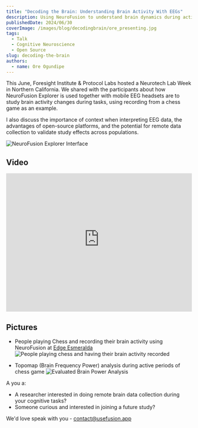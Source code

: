 ```yaml
---
title: "Decoding the Brain: Understanding Brain Activity With EEGs"
description: Using NeuroFusion to understand brain dynamics during active tasks
publishedDate: 2024/06/30
coverImage: /images/blog/decodingbrain/ore_presenting.jpg
tags:
  - Talk
  - Cognitive Neuroscience
  - Open Source
slug: decoding-the-brain
authors:
  - name: Ore Ogundipe
---
```


This June, Foresight Institute & Protocol Labs hosted a Neurotech Lab Week in Northern California. We shared with the participants about how NeuroFusion Explorer is used together with mobile EEG headsets are to study brain activity changes during tasks, using recording from a chess game as an example.

I also discuss the importance of context when interpreting EEG data, the advantages of open-source platforms, and the potential for remote data collection to validate study effects across populations.

<img src="/images/blog/decodingbrain/nf_interface.jpg" alt="NeuroFusion Explorer Interface" data-zoomable style="cursor: zoom-in;" />

## Video

<iframe width="100%" height="375px" src="https://www.youtube-nocookie.com/embed/vZ9qWYK2Z4M?si=R8HbJgf6vUFMLYq3" title="Decoding the Brain: Understanding Brain Activity with EEGs" frameborder="0" allow="accelerometer; autoplay; clipboard-write; encrypted-media; gyroscope; picture-in-picture; web-share" referrerpolicy="strict-origin-when-cross-origin" allowfullscreen></iframe>

## Pictures

- People playing Chess and recording their brain activity using NeuroFusion at [Edge Esmeralda](https://edgeesmeralda.com)
  <img src="/images/blog/decodingbrain/people_playing_sq.jpg" alt="People playing chess and having their brain activity recorded" data-zoomable style="cursor: zoom-in;" />

- Topomap (Brain Frequency Power) analysis during active periods of chess game
  <img src="/images/blog/decodingbrain/topomaps.png" alt="Evaluated Brain Power Analysis" data-zoomable style="cursor: zoom-in;" />

A you a:

- A researcher interested in doing remote brain data collection during your cognitive tasks?
- Someone curious and interested in joining a future study?

We'd love speak with you - [contact@usefusion.app](mailto:contact@usefusion.app)
